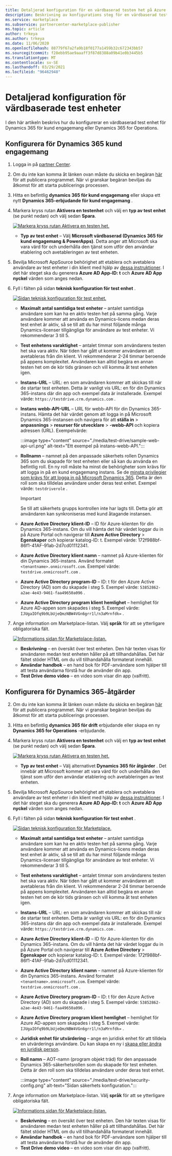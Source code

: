 ```yaml
---
title: Detaljerad konfiguration för en värdbaserad testen het på Azure Marketplace
description: Beskrivning av konfigurations steg för en värdbaserad testen het på den kommersiella Marketplace
ms.service: marketplace
ms.subservice: partnercenter-marketplace-publisher
ms.topic: article
author: trkeya
ms.author: trkeya
ms.date: 11/06/2020
ms.openlocfilehash: 88779f67a2fa9b18f0177a1459b32c672343bb57
ms.sourcegitcommit: f28ebb95ae9aaaff3f87d8388a09b41e0b3445b5
ms.translationtype: MT
ms.contentlocale: sv-SE
ms.lasthandoff: 03/29/2021
ms.locfileid: "96462948"
---
```

# <a name="detailed-configuration-for-hosted-test-drives"></a>Detaljerad konfiguration för värdbaserade test enheter

I den här artikeln beskrivs hur du konfigurerar en värdbaserad test enhet för Dynamics 365 för kund engagemang eller Dynamics 365 for Operations.

## <a name="configure-for-dynamics-365-customer-engagement"></a>Konfigurera för Dynamics 365 kund engagemang

1. Logga in på [partner Center](https://partner.microsoft.com/).
2. Om du inte kan komma åt länken ovan måste du skicka en begäran [här](https://appsource.microsoft.com/partners/list-an-app) för att publicera programmet. När vi granskar begäran beviljas du åtkomst för att starta publicerings processen.
3. Hitta en befintlig **dynamics 365 för kund engagemang** eller skapa ett nytt **Dynamics 365-erbjudande för kund engagemang** .
4. Markera kryss rutan **Aktivera en testenhet** och välj en **typ av test enhet** (se punkt nedan) och välj sedan **Spara**.

    [![Markera kryss rutan Aktivera en testen het.](media/test-drive/enable-test-drive-check-box.png)](media/test-drive/enable-test-drive-check-box.png#lightbox)

    - **Typ av test enhet** – Välj **Microsoft värdbaserad (Dynamics 365 för kund engagemang & PowerApps)**. Detta anger att Microsoft ska vara värd för och underhålla den tjänst som utför den användar etablering och avetableringen av test enheten.

5. Bevilja Microsoft AppSource behörighet att etablera och avetablera användare av test enheter i din klient med hjälp av [dessa instruktioner](./test-drive-azure-subscription-setup.md). I det här steget ska du generera **Azure AD App-ID: t** och **Azure AD App nyckel** värden som anges nedan.
6. Fyll i fälten på sidan **teknisk konfiguration för test enhet** .

    [![Sidan teknisk konfiguration för test enhet.](media/test-drive/technical-config-details.png)](media/test-drive/technical-config-details.png#lightbox)

    - **Maximalt antal samtidiga test enheter** – antalet samtidiga användare som kan ha en aktiv testen het på samma gång. Varje användare kommer att använda en Dynamics-licens medan deras test enhet är aktiv, så se till att du har minst följande många Dynamics-licenser tillgängliga för användare av test enheter. Vi rekommenderar 3 till 5.
    - **Test enhetens varaktighet** – antalet timmar som användarens testen het ska vara aktiv. När tiden har gått ut kommer användaren att avetableras från din klient. Vi rekommenderar 2-24 timmar beroende på appens komplexitet. Användaren kan alltid begära en annan testen het om de kör tids gränsen och vill komma åt test enheten igen.
    - **Instans-URL** – URL: en som användaren kommer att skickas till när de startar test enheten. Detta är vanligt vis URL: en för din Dynamics 365-instans där din app och exempel data är installerade. Exempel värde: `https://testdrive.crm.dynamics.com` .
    - **Instans webb-API-URL** – URL för webb-API för din Dynamics 365-instans. Hämta det här värdet genom att logga in på Microsoft Dynamics 365-instansen och navigera för att **ställa in**  >  **anpassnings**  >  **resurser för utvecklare**  >  **-webb-API** och kopiera adressen (URL). Exempelvärde:

        :::image type="content" source="./media/test-drive/sample-web-api-url.png" alt-text="Ett exempel på instans-webb-API.":::

    - **Rollnamn** – namnet på den anpassade säkerhets rollen Dynamics 365 som du skapade för test enheten eller så kan du använda en befintlig roll. En ny roll måste ha minst de behörigheter som krävs för att logga in på en kund engagemang instans. Se de [minsta privilegier som krävs för att logga in på Microsoft Dynamics 365](https://community.dynamics.com/crm/b/crminogic/archive/2016/11/24/minimum-privileges-required-to-login-microsoft-dynamics-365). Detta är den roll som ska tilldelas användare under deras test enhet. Exempel värde: `testdriverole` .
    
        > [!IMPORTANT]
        > Se till att säkerhets grupps kontrollen inte har lagts till. Detta gör att användaren kan synkroniseras med kund åtagande instansen.

    - **Azure Active Directory klient-ID** – ID för Azure-klienten för din Dynamics 365-instans. Om du vill hämta det här värdet loggar du in på Azure Portal och navigerar till **Azure Active Directory**  >  **Egenskaper** och kopierar katalog-ID: t. Exempel värde: 172f988bf-86f1-41AF-91ab-2d7cd01112341.
    - **Azure Active Directory klient namn** – namnet på Azure-klienten för din Dynamics 365-instans. Använd formatet `<tenantname>.onmicrosoft.com`. Exempel värde: `testdrive.onmicrosoft.com` .
    - **Azure Active Directory program-ID** – ID: t för den Azure Active Directory (AD) som du skapade i steg 5. Exempel värde: `53852862-a2ae-4e43-9461-faa49650a096` .
    - **Azure Active Directory program klient hemlighet** – hemlighet för Azure AD-appen som skapades i steg 5. Exempel värde: `IJUgaIOfq9b9LbUjeQmzNBW4VGn6grr1l/n3aMrnfdk=` .

7. Ange information om Marketplace-listan. Välj **språk** för att se ytterligare obligatoriska fält.

    [![Informations sidan för Marketplace-listan.](media/test-drive/marketplace-listing-details.png)](media/test-drive/marketplace-listing-details.png#lightbox)

    - **Beskrivning** – en översikt över test enheten. Den här texten visas för användaren medan test enheten håller på att tillhandahållas. Det här fältet stöder HTML om du vill tillhandahålla formaterat innehåll.
    - **Användar handbok** – en hand bok för PDF-användare som hjälper till att testa användarna förstå hur de använder din app.
    - **Test Drive demo video** – en video som visar din app (valfritt).

## <a name="configure-for-dynamics-365-operations"></a>Konfigurera för Dynamics 365-åtgärder

2. Om du inte kan komma åt länken ovan måste du skicka en begäran [här](https://appsource.microsoft.com/partners/list-an-app) för att publicera programmet. När vi granskar begäran beviljas du åtkomst för att starta publicerings processen.
3. Hitta en befintlig **dynamics 365 för drift** erbjudande eller skapa en ny **Dynamics 365 for Operations** -erbjudande.
4. Markera kryss rutan **Aktivera en testenhet** och välj en **typ av test enhet** (se punkt nedan) och välj sedan **Spara**.

    [![Markera kryss rutan Aktivera en testen het.](media/test-drive/enable-test-drive-check-box-operations.png)](media/test-drive/enable-test-drive-check-box-operations.png#lightbox)

    - **Typ av test enhet** – Välj alternativet **Dynamics 365 för åtgärder** . Det innebär att Microsoft kommer att vara värd för och underhålla den tjänst som utför den användar etablering och avetableringen av test enheten.

5. Bevilja Microsoft AppSource behörighet att etablera och avetablera användare av test enheter i din klient med hjälp av [dessa instruktioner](https://github.com/Microsoft/AppSource/blob/master/Microsoft%20Hosted%20Test%20Drive/Setup-your-Azure-subscription-for-Dynamics365-Microsoft-Hosted-Test-Drives.md). I det här steget ska du generera **Azure AD App-ID: t** och **Azure AD App nyckel** värden som anges nedan.
6. Fyll i fälten på sidan **teknisk konfiguration för test enhet** .

    [![Sidan teknisk konfiguration för Marketplace.](media/test-drive/technical-config-details.png)](media/test-drive/technical-config-details.png#lightbox)

    - **Maximalt antal samtidiga test enheter** – antalet samtidiga användare som kan ha en aktiv testen het på samma gång. Varje användare kommer att använda en Dynamics-licens medan deras test enhet är aktiv, så se till att du har minst följande många Dynamics-licenser tillgängliga för användare av test enheter. Vi rekommenderar 3 till 5.
    - **Test enhetens varaktighet** – antalet timmar som användarens testen het ska vara aktiv. När tiden har gått ut kommer användaren att avetableras från din klient. Vi rekommenderar 2-24 timmar beroende på appens komplexitet. Användaren kan alltid begära en annan testen het om de kör tids gränsen och vill komma åt test enheten igen.
    - **Instans-URL** – URL: en som användaren kommer att skickas till när de startar test enheten. Detta är vanligt vis URL: en för din Dynamics 365-instans där din app och exempel data är installerade. Exempel värde: `https://testdrive.crm.dynamics.com` .
    - **Azure Active Directory klient-ID** – ID för Azure-klienten för din Dynamics 365-instans. Om du vill hämta det här värdet loggar du in på Azure Portal och navigerar till **Azure Active Directory**  >  **Egenskaper** och kopierar katalog-ID: t. Exempel värde: 172f988bf-86f1-41AF-91ab-2d7cd01112341.
    - **Azure Active Directory klient namn** – namnet på Azure-klienten för din Dynamics 365-instans. Använd formatet `<tenantname>.onmicrosoft.com`. Exempel värde: `testdrive.onmicrosoft.com` .
    - **Azure Active Directory program-ID** – ID: t för den Azure Active Directory (AD) som du skapade i steg 5. Exempel värde: `53852862-a2ae-4e43-9461-faa49650a096` .
    - **Azure Active Directory program klient hemlighet** – hemlighet för Azure AD-appen som skapades i steg 5. Exempel värde: `IJUgaIOfq9b9LbUjeQmzNBW4VGn6grr1l/n3aMrnfdk=` .
    - **Juridisk enhet för utvärdering** – ange en juridisk enhet för att tilldela en utvärderings användare. Du kan skapa en ny i [skapa eller ändra en juridisk person](/dynamicsax-2012/appuser-itpro/create-or-modify-a-legal-entity).
    - **Roll namn** – AOT-namn (program objekt träd) för den anpassade Dynamics 365-säkerhetsrollen som du skapade för test enheten. Detta är den roll som ska tilldelas användare under deras test enhet.

        :::image type="content" source="./media/test-drive/security-config.png" alt-text="Sidan säkerhets konfiguration.":::

7. Ange information om Marketplace-listan. Välj **språk** för att se ytterligare obligatoriska fält.

    [![Informations sidan för Marketplace-listan.](media/test-drive/marketplace-listing-details.png)](media/test-drive/marketplace-listing-details.png#lightbox)

    - **Beskrivning** – en översikt över test enheten. Den här texten visas för användaren medan test enheten håller på att tillhandahållas. Det här fältet stöder HTML om du vill tillhandahålla formaterat innehåll.
    - **Användar handbok** – en hand bok för PDF-användare som hjälper till att testa användarna förstå hur de använder din app.
    - **Test Drive demo video** – en video som visar din app (valfritt).

<!--
## Next steps

- [Set up your Azure subscription](test-drive-azure-subscription-setup.md) -->
